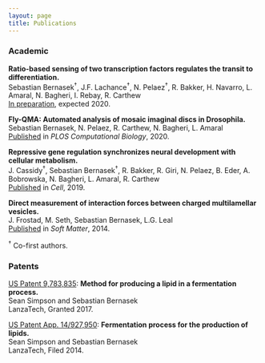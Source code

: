```yaml
---
layout: page
title: Publications
---
```


### Academic

**Ratio-based sensing of two transcription factors regulates the transit to differentiation.**  
Sebastian Bernasek<sup>&dagger;</sup>, J.F. Lachance<sup>&dagger;</sup>, N. Pelaez<sup>&dagger;</sup>, R. Bakker, H. Navarro, L. Amaral, N. Bagheri, I. Rebay, R. Carthew  
[In preparation](https://doi.org/10.1101/430744), expected 2020.  

**Fly-QMA: Automated analysis of mosaic imaginal discs in Drosophila.**  
Sebastian Bernasek, N. Pelaez, R. Carthew, N. Bagheri, L. Amaral  
[Published](https://doi.org/10.1371/journal.pcbi.1007406) in *PLOS Computational Biology*, 2020.

**Repressive gene regulation synchronizes neural development with cellular metabolism.**  
J. Cassidy<sup>&dagger;</sup>, Sebastian Bernasek<sup>&dagger;</sup>, R. Bakker, R. Giri, N. Pelaez, B. Eder, A. Bobrowska, N. Bagheri, L. Amaral, R. Carthew  
[Published](https://doi.org/10.1016/j.cell.2019.06.023) in *Cell*, 2019.  

**Direct measurement of interaction forces between charged multilamellar vesicles.**  
J. Frostad, M. Seth, Sebastian Bernasek, L.G. Leal  
[Published](https://www.ncbi.nlm.nih.gov/pubmed/25141827) in *Soft Matter*, 2014.  

<sup>&dagger;</sup> Co-first authors.

### Patents

[US Patent 9,783,835](https://patents.google.com/patent/US9783835B2/en): **Method for producing a lipid in a fermentation process.**  
Sean Simpson and Sebastian Bernasek  
LanzaTech, Granted 2017.  

<!-- US Patent App. 62/872,869: **Methods for Optimizing Gas Utilization.**  
Sebastian Bernasek and co-inventors.  
LanzaTech, Filed 2019.  -->

[US Patent App. 14/927,950](https://patents.google.com/patent/US20160122787A1/en): **Fermentation process for the production of lipids.**  
Sean Simpson and Sebastian Bernasek  
LanzaTech, Filed 2014.  
